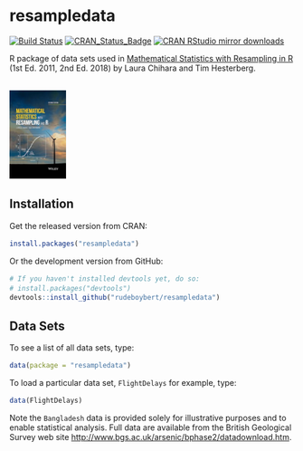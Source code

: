 
<!-- README.md is generated from README.Rmd. Please edit that file -->

# resampledata

[![Build
Status](https://travis-ci.org/rudeboybert/resampledata.png?branch=master)](https://travis-ci.org/rudeboybert/resampledata)
[![CRAN\_Status\_Badge](http://www.r-pkg.org/badges/version/resampledata)](http://cran.r-project.org/package=resampledata)
[![CRAN RStudio mirror
downloads](http://cranlogs.r-pkg.org/badges/resampledata)](http://www.r-pkg.org/pkg/resampledata)

R package of data sets used in [Mathematical Statistics with Resampling
in R](https://sites.google.com/site/chiharahesterberg/) (1st Ed. 2011,
2nd Ed. 2018) by Laura Chihara and Tim Hesterberg.

<br>

<img src="textbook.jpg" alt="Drawing" style="width: 100px;"/>

<br>

## Installation

Get the released version from CRAN:

``` r
install.packages("resampledata")
```

Or the development version from GitHub:

``` r
# If you haven't installed devtools yet, do so:
# install.packages("devtools")
devtools::install_github("rudeboybert/resampledata")
```

## Data Sets

To see a list of all data sets, type:

``` r
data(package = "resampledata")
```

To load a particular data set, `FlightDelays` for example, type:

``` r
data(FlightDelays)
```

Note the `Bangladesh` data is provided solely for illustrative purposes
and to enable statistical analysis. Full data are available from the
British Geological Survey web site
<http://www.bgs.ac.uk/arsenic/bphase2/datadownload.htm>.

